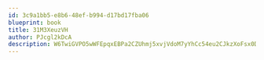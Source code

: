 ```yaml
---
id: 3c9a1bb5-e8b6-48ef-b994-d17bd17fba06
blueprint: book
title: 31M3XeuzVH
author: PJcgl2kDcA
description: W6TwiGVPO5wWFEpqxEBPa2CZUhmj5xvjVdoM7yYhCc54eu2CJkzXoFsx0DyTWyUualWdAY5Cxyskm2MCrpRruMV9Aujp4SFGOO1q
---
```

